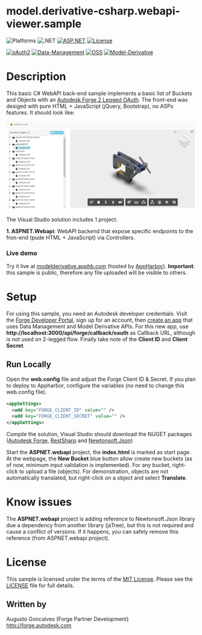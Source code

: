# model.derivative-csharp.webapi-viewer.sample

![Platforms](https://img.shields.io/badge/platform-Windows-lightgray.svg)
![.NET](https://img.shields.io/badge/.NET-4.5.2-blue.svg)
[![ASP.NET](https://img.shields.io/badge/ASP.NET-4.5.2-blue.svg)](https://asp.net/)
[![License](http://img.shields.io/:license-mit-blue.svg)](http://opensource.org/licenses/MIT)

[![oAuth2](https://img.shields.io/badge/oAuth2-v1-green.svg)](http://developer.autodesk.com/)
[![Data-Management](https://img.shields.io/badge/Data%20Management-v1-green.svg)](http://developer.autodesk.com/)
[![OSS](https://img.shields.io/badge/OSS-v2-green.svg)](http://developer.autodesk.com/)
[![Model-Derivative](https://img.shields.io/badge/Model%20Derivative-v2-green.svg)](http://developer.autodesk.com/)

# Description

This basic C# WebAPI back-end sample implements a basic list of Buckets and Objects with an [Autodesk Forge 2 Legged OAuth](https://developer.autodesk.com/en/docs/oauth/v2/tutorials/get-2-legged-token/). The front-end was desiged with pure HTML + JavaScript (jQuery, Bootstrap), no ASPx features. It should look like:

![](indexpage.png)

 The Visual Studio solution includes 1 project: 

**1. ASPNET.Webapi**: WebAPI backend that expose specific endpoints to the fron-end (pude HTML + JavaScript) via Controllers.

### Live demo

Try it live at [modelderivative.apphb.com](http://modelderivative.apphb.com/) (hosted by [AppHarbor](https://appharbor.com/)). **Important**: this sample is public, therefore any file uploaded will be visible to others. 

# Setup

For using this sample, you need an Autodesk developer credentials. Visit the [Forge Developer Portal](https://developer.autodesk.com), sign up for an account, then [create an app](https://developer.autodesk.com/myapps/create) that uses Data Management and Model Derivative APIs. For this new app, use **http://localhost:3000/api/forge/callback/oauth** as Callback URL, although is not used on 2-legged flow. Finally take note of the **Client ID** and **Client Secret**.

## Run Locally

Open the **web.config** file and adjust the Forge Client ID & Secret. If you plan to deploy to Appharbor, configure the variables (no need to change this web.config file).

```xml
<appSettings>
  <add key="FORGE_CLIENT_ID" value="" />
  <add key="FORGE_CLIENT_SECRET" value="" />
</appSettings>
```

Compile the solution, Visual Studio should download the NUGET packages ([Autodesk Forge](https://www.nuget.org/packages/Autodesk.Forge/), [RestSharp](https://www.nuget.org/packages/RestSharp) and [Newtonsoft.Json](https://www.nuget.org/packages/newtonsoft.json/))

Start the **ASPNET.webapi** project, the **index.html** is marked as start page. At the webpage, the **New Bucket** blue button allow create new buckets (as of now, minimum input validation is implemented). For any bucket, right-click to upload a file (objects). For demonstration, objects are not automatically translated, but right-click on a object and select **Translate**. 

# Know issues

The **ASPNET.webapi** project is adding reference to Newtonsoft.Json library due a dependency from another library (jsTree), but this is not required and cause a conflict of versions. If it happens, you can safely remove this reference (from ASPNET.webapi project).

# License

This sample is licensed under the terms of the [MIT License](http://opensource.org/licenses/MIT).
Please see the [LICENSE](LICENSE) file for full details.

## Written by

Augusto Goncalves (Forge Partner Development)<br />
http://forge.autodesk.com<br />
